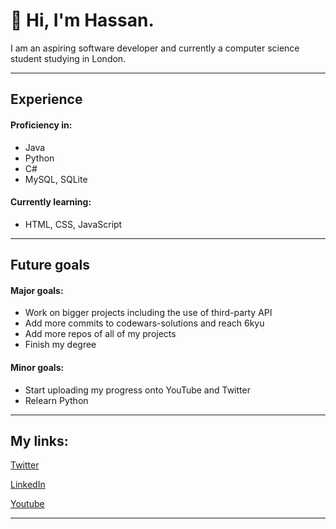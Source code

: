 
# 👋 Hi, I'm Hassan.

I am an aspiring software developer and currently a computer science student studying in London.

---
## **Experience**
#### **Proficiency in:**
- Java
- Python
- C#
- MySQL, SQLite
#### **Currently learning:**
- HTML, CSS, JavaScript
---
## **Future goals**
#### **Major goals:**
- Work on bigger projects including the use of third-party API
- Add more commits to codewars-solutions and reach 6kyu
- Add more repos of all of my projects
- Finish my degree
#### **Minor goals:**
- Start uploading my progress onto YouTube and Twitter
- Relearn Python
---
## My links:
[Twitter][twitter]

[LinkedIn][linkedin]

[Youtube][youtube]

---








[twitter]: https://twitter.com/_divizn
[youtube]: https://www.youtube.com/channel/UCUJiDUP8P0lsjKreaW45pdw
[linkedin]: https://www.linkedin.com/in/hassan-javed-924629221
